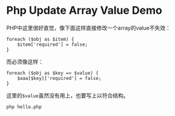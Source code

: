 Php Update Array Value Demo
====================

PHP中这里很好直觉，像下面这样直接修改一个array的value不失效：

```
foreach ($obj as $item) {
    $item['required'] = false;
}
```

而必须像这样：

```
foreach ($obj as $key => $value) {
    $aaa[$key]['required'] = false;
}
```

这里的`$value`虽然没有用上，也要写上以符合结构。

```
php hello.php
```
